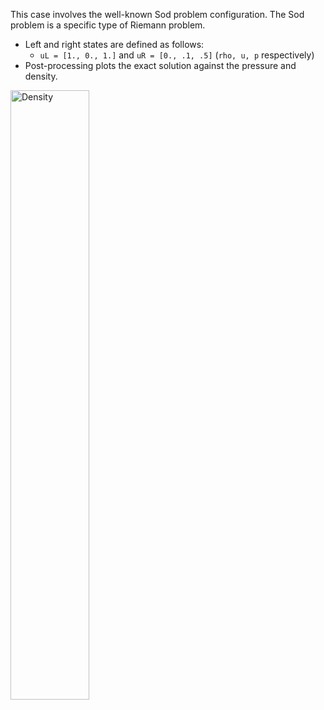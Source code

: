 This case involves the well-known Sod problem configuration.
The Sod problem is a specific type of Riemann problem.  
  - Left and right states are defined as follows:
    - `uL = [1., 0., 1.]` and `uR = [0., .1, .5]` 
    (`rho, u, p` respectively)
  - Post-processing plots the exact solution against the 
  pressure and density.


<p align="left">
  <img alt="Density" src="https://github.com/IhmeGroup/quail_dev/files/5704280/Density.pdf" width="50%"></a>
</p>

